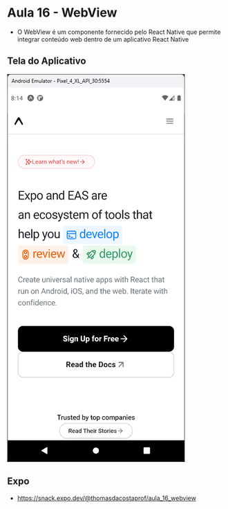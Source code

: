 # Aula 16 - WebView

- O WebView é um componente fornecido pelo React Native que permite integrar conteúdo web dentro de um aplicativo React Native

## Tela do Aplicativo

![Tela](screen1.png)

## Expo

- https://snack.expo.dev/@thomasdacostaprof/aula_16_webview
